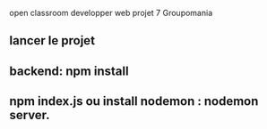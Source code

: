 open classroom developper web projet 7 Groupomania

## lancer le projet

## backend: npm install

## npm index.js ou install nodemon : nodemon server.
